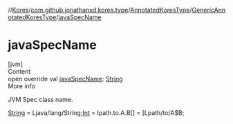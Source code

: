 //[Kores](../../../index.md)/[com.github.jonathanxd.kores.type](../../index.md)/[AnnotatedKoresType](../index.md)/[GenericAnnotatedKoresType](index.md)/[javaSpecName](java-spec-name.md)



# javaSpecName  
[jvm]  
Content  
open override val [javaSpecName](java-spec-name.md): [String](https://kotlinlang.org/api/latest/jvm/stdlib/kotlin/-string/index.html)  
More info  


JVM Spec class name.



[String](https://kotlinlang.org/api/latest/jvm/stdlib/kotlin/-string/index.html) = Ljava/lang/String;[Int](https://kotlinlang.org/api/latest/jvm/stdlib/kotlin/-int/index.html) = Ipath.to.A.B[] = [Lpath/to/A$B;

  



